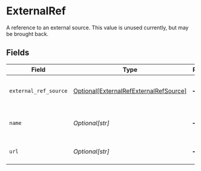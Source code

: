 # ExternalRef

A reference to an external source. This value is unused currently, but may be brought back.


## Fields

| Field                                                                                         | Type                                                                                          | Required                                                                                      | Description                                                                                   |
| --------------------------------------------------------------------------------------------- | --------------------------------------------------------------------------------------------- | --------------------------------------------------------------------------------------------- | --------------------------------------------------------------------------------------------- |
| `external_ref_source`                                                                         | [Optional[ExternalRefExternalRefSource]](../../models/shared/externalrefexternalrefsource.md) | :heavy_minus_sign:                                                                            | The source of the external reference.                                                         |
| `name`                                                                                        | *Optional[str]*                                                                               | :heavy_minus_sign:                                                                            | The name of the external reference.                                                           |
| `url`                                                                                         | *Optional[str]*                                                                               | :heavy_minus_sign:                                                                            | The URL to the external reference.                                                            |